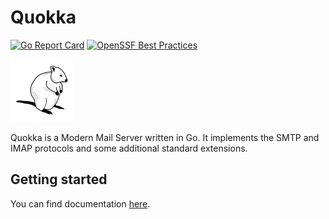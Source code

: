 # Quokka

[![Go Report Card](https://goreportcard.com/badge/github.com/quokkamail/quokka)](https://goreportcard.com/report/github.com/quokkamail/quokka)
[![OpenSSF Best Practices](https://bestpractices.coreinfrastructure.org/projects/7030/badge)](https://bestpractices.coreinfrastructure.org/projects/7030)

<img src="https://github.com/quokkamail/quokka/raw/main/logo/logo.png" width="100">

Quokka is a Modern Mail Server written in Go. It implements the SMTP and IMAP protocols and some additional standard extensions.

## Getting started

You can find documentation [here](https://quokkamail.org).
